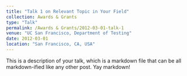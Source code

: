 ```yaml
---
title: "Talk 1 on Relevant Topic in Your Field"
collection: Awards & Grants
type: "Talk"
permalink: /Awards & Grants/2012-03-01-talk-1
venue: "UC San Francisco, Department of Testing"
date: 2012-03-01
location: "San Francisco, CA, USA"
---
```


This is a description of your talk, which is a markdown file that can be all markdown-ified like any other post. Yay markdown!
